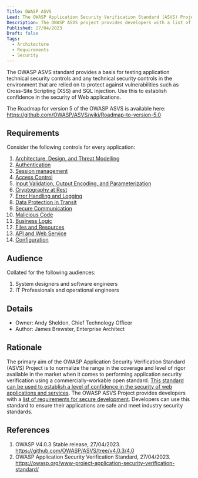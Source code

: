 ```yaml
---
Title: OWASP ASVS
Lead: The OWASP Application Security Verification Standard (ASVS) Project provides a basis for testing web application technical security controls and also provides developers with a list of requirements for secure development
Description: The OWASP ASVS project provides developers with a list of requirements for secure development and testable security controls.
Published: 27/04/2023
Draft: false
Tags:
  - Architecture
  - Requirements
  - Security
---
```

The OWASP ASVS standard provides a basis for testing application technical security controls and any technical security controls in the environment that are relied on to protect against vulnerabilities such as Cross-Site Scripting (XSS) and SQL injection. Use this to establish confidence in the security of Web applications.

The Roadmap for version 5 of the OWASP ASVS is available here: <https://github.com/OWASP/ASVS/wiki/Roadmap-to-version-5.0>

## Requirements

Consider the following controls for every application:

1. [Architecture, Design, and Threat Modelling](https://github.com/OWASP/ASVS/blob/v4.0.3/4.0/en/0x10-V1-Architecture.md)
2. [Authentication](https://github.com/OWASP/ASVS/blob/v4.0.3/4.0/en/0x11-V2-Authentication.md)
3. [Session management](https://github.com/OWASP/ASVS/blob/v4.0.3/4.0/en/0x12-V3-Session-management.md)
4. [Access Control](https://github.com/OWASP/ASVS/blob/v4.0.3/4.0/en/0x12-V4-Access-Control.md)
5. [Input Validation, Output Encoding, and Parameterization](https://github.com/OWASP/ASVS/blob/v4.0.3/4.0/en/0x13-V5-Validation-Sanitization-Encoding.md)
6. [Cryptography at Rest](https://github.com/OWASP/ASVS/blob/v4.0.3/4.0/en/0x14-V6-Cryptography.md)
7. [Error Handling and Logging](https://github.com/OWASP/ASVS/blob/v4.0.3/4.0/en/0x15-V7-Error-Logging.md)
8. [Data Protection in Transit](https://github.com/OWASP/ASVS/blob/v4.0.3/4.0/en/0x16-V8-Data-Protection.md)
9. [Secure Communication](https://github.com/OWASP/ASVS/blob/v4.0.3/4.0/en/0x17-V9-Communications.md)
10. [Malicious Code](https://github.com/OWASP/ASVS/blob/v4.0.3/4.0/en/0x18-V10-Malicious.md)
11. [Business Logic](https://github.com/OWASP/ASVS/blob/v4.0.3/4.0/en/0x19-V11-BusLogic.md)
12. [Files and Resources](https://github.com/OWASP/ASVS/blob/v4.0.3/4.0/en/0x20-V12-Files-Resources.md)
13. [API and Web Service](https://github.com/OWASP/ASVS/blob/v4.0.3/4.0/en/0x21-V13-API.md)
14. [Configuration](https://github.com/OWASP/ASVS/blob/v4.0.3/4.0/en/0x22-V14-Config.md)

## Audience

Collated for the following audiences:

  1. System designers and software engineers
  2. IT Professionals and operational engineers

## Details

* Owner: Andy Sheldon, Chief Technology Officer
* Author: James Brewster, Enterprise Architect

## Rationale

The primary aim of the OWASP Application Security Verification Standard (ASVS) Project is to normalize the range in the coverage and level of rigor available in the market when it comes to performing application security verification using a commercially-workable open standard. [This standard can be used to establish a level of confidence in the security of web applications and services](https://owasp.org/www-pdf-archive/OWASP_ASVS_Standard_2008.pdf). The OWASP ASVS Project provides developers with a [list of requirements for secure development](https://owasp.org/www-project-application-security-verification-standard/). Developers can use this standard to ensure their applications are safe and meet industry security standards.

## References

1. OWASP V4.0.3 Stable release, 27/04/2023. <https://github.com/OWASP/ASVS/tree/v4.0.3/4.0>
2. OWASP Application Security Verification Standard, 27/04/2023. <https://owasp.org/www-project-application-security-verification-standard/>
